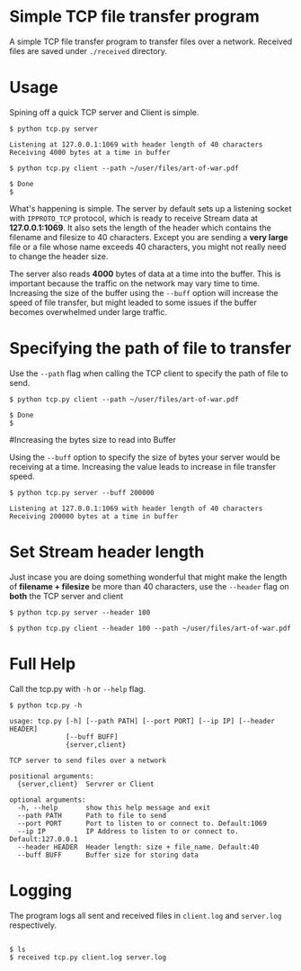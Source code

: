 # Simple TCP file transfer program

A simple TCP file transfer program to transfer files over a network.
Received files are saved under `./received` directory.



# Usage

Spining off a quick TCP server and Client is simple.

```
$ python tcp.py server

Listening at 127.0.0.1:1069 with header length of 40 characters
Receiving 4000 bytes at a time in buffer

```

```
$ python tcp.py client --path ~/user/files/art-of-war.pdf

$ Done
$

```

What's happening is simple. The server by default sets up a listening socket with `IPPROTO_TCP` protocol, which is ready to receive Stream data at **127.0.0.1:1069**. It also sets the length of the header which contains the filename and filesize to 40 characters. 
Except you are sending a **very large** file or a file whose name exceeds 40 characters, you might not really need to change the header size.

The server also reads **4000** bytes of data at a time into the buffer.
This is important because the traffic on the network may vary time to time. Increasing the size of the buffer using the `--buff` option will increase the speed of file transfer, but might leaded to some issues if the buffer becomes overwhelmed under large traffic.


# Specifying the path of file to transfer

Use the `--path` flag when calling the TCP client to specify the path of file to send.

```
$ python tcp.py client --path ~/user/files/art-of-war.pdf

$ Done
$

```

#Increasing the bytes size to read into Buffer

Using the `--buff` option to specify the size of bytes your server would be receiving at a time. Increasing the value leads to increase in file transfer speed.

```
$ python tcp.py server --buff 200000

Listening at 127.0.0.1:1069 with header length of 40 characters
Receiving 200000 bytes at a time in buffer

```

# Set Stream header length 

Just incase you are doing something wonderful that might make the length of **filename + filesize** be more than 40 characters, use the `--header` flag on **both** the TCP server and client


```
$ python tcp.py server --header 100

$ python tcp.py client --header 100 --path ~/user/files/art-of-war.pdf

```

# Full Help

Call the tcp.py with `-h` or `--help` flag.


```
$ python tcp.py -h

usage: tcp.py [-h] [--path PATH] [--port PORT] [--ip IP] [--header HEADER]
              [--buff BUFF]
              {server,client}

TCP server to send files over a network

positional arguments:
  {server,client}  Servrer or Client

optional arguments:
  -h, --help       show this help message and exit
  --path PATH      Path to file to send
  --port PORT      Port to listen to or connect to. Default:1069
  --ip IP          IP Address to listen to or connect to. Default:127.0.0.1
  --header HEADER  Header length: size + file_name. Default:40
  --buff BUFF      Buffer size for storing data

```

# Logging 

The program logs all sent and received files in `client.log` and `server.log` respectively.

```

$ ls
$ received tcp.py client.log server.log 

```


